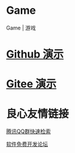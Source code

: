# Game
Game | 游戏

# [Github 演示](http://u.720life.cn/g/ea5a0a91a4fea543bb386fa6cdb1d1c5aabcf7307a1be976f85baffcbf444de2  "建议使用高级浏览器")

# [Gitee 演示](http://u.720life.cn/g/96d618c70a2bfd72d459286f23e9444a05eea6458bd86466888d819cc05fcf32  "建议使用高级浏览器")



 # 良心友情链接

[腾讯QQ群快速检索](http://u.720life.cn/s/8cf73f7c)

[软件免费开发论坛](http://u.720life.cn/s/bbb01dc0)